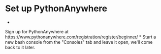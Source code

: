 # Set up PythonAnywhere
* 
Sign up for PythonAnywhere at https://www.pythonanywhere.com/registration/register/beginner/
* 
Start a new bash console from the "Consoles" tab and leave it open, we'll come back to it later.